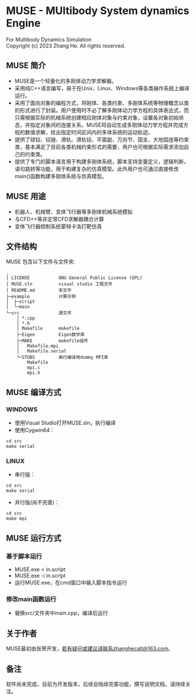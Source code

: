 # MUSE - MUltibody System dynamics Engine   
For Multibody Dynamics Simulation  
Copyright (c) 2023 Zhang He. All rights reserved.  

## MUSE 简介  
* MUSE是一个轻量化的多刚体动力学求解器。
* 采用纯C++语言编写，易于在Unix、Linux、Windows等各类操作系统上编译运行。  
* 采用了面向对象的编程方式，将刚体、各类约束、多刚体系统等物理概念以类的形式进行了封装。用户使用时不必了解多刚体动力学方程的具体表达式，而只需根据实际的机械系统创建相应刚体对象与约束对象，设置各对象初始状态，并指定对象间的连接关系，MUSE将自动生成多刚体动力学方程并完成方程的数值求解，给出指定时间区间内的多体系统的运动轨迹。  
* 提供了球铰、铰链、滑轨、滑轨铰、平面副、万向节、固支、大地固连等约束类，基本满足了目前各类机械约束形式的需要，用户也可根据实际需求添加自己的约束类。
* 提供了专门的脚本语言用于构建多刚体系统，脚本支持变量定义，逻辑判断，语句跳转等功能，用于构建复杂的仿真模型。此外用户也可通过直接修改main()函数构建多刚体系统与仿真模型。

## MUSE 用途  
* 机器人、机械臂、变体飞行器等多刚体机械系统模拟  
* 与CFD++等非定常CFD求解器耦合计算  
* 变体飞行器控制系统蒙特卡洛打靶仿真  

## 文件结构 
MUSE 包含以下文件与文件夹:

```
.
│ LICENSE           GNU General Public License (GPL)  
│ MUSE.sln          visual studio 工程文件  
│ README.md         本文件       
├─example           计算示例
│  ├─script
│  └─main    
└─src               源文件
    │ *.cpp
    │ *.h
    │ Makefile      makefile
    ├─Eigen         Eigen数学库   
    ├─MAKE          makefile组件
    │   Makefile.mpi
    │   Makefile.serial 
    └─STUBS         串行编译用dummy MPI库
        Makefile
        mpi.c
        mpi.h
```

## MUSE 编译方式
### WINDOWS   
* 使用Visual Studio打开MUSE.sln，执行编译   
* 使用Cygwin64：
```
cd src
make serial
```
### LINUX
* 串行版：
```
cd src
make serial
```
* 并行版(尚不完善)：
```
cd src
make mpi
```

## MUSE 运行方式
### 基于脚本运行   
* MUSE.exe < in.script   
* MUSE.exe -i in.script   
* 运行MUSE.exe，在cmd窗口中输入脚本指令运行
   
### 修改main函数运行   
* 替换src/文件夹中main.cpp，编译后运行

## 关于作者 
MUSE最初由张贺开发，若有疑问或建议请联系zhanghecalt@163.com。

## 备注 
软件尚未完成，目前为开发版本，后续会陆续完善功能，撰写说明文档，请持续关注。
